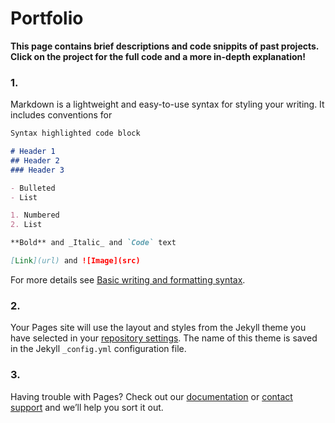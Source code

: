 # **Portfolio**

**This page contains brief descriptions and code snippits of past projects. Click on the project for the full code and a more in-depth explanation!**
<br/>
 

### 1.

Markdown is a lightweight and easy-to-use syntax for styling your writing. It includes conventions for

```markdown
Syntax highlighted code block

# Header 1
## Header 2
### Header 3

- Bulleted
- List

1. Numbered
2. List

**Bold** and _Italic_ and `Code` text

[Link](url) and ![Image](src)
```

For more details see [Basic writing and formatting syntax](https://docs.github.com/en/github/writing-on-github/getting-started-with-writing-and-formatting-on-github/basic-writing-and-formatting-syntax).

### 2.

Your Pages site will use the layout and styles from the Jekyll theme you have selected in your [repository settings](https://github.com/julian-irizarry/MachineLearning/settings/pages). The name of this theme is saved in the Jekyll `_config.yml` configuration file.


### 3.

Having trouble with Pages? Check out our [documentation](https://docs.github.com/categories/github-pages-basics/) or [contact support](https://support.github.com/contact) and we’ll help you sort it out.
